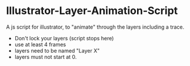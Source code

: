 # Illustrator-Layer-Animation-Script
A js script for illustrator, to "animate" through the layers including a trace.

- Don't lock your layers (script stops here)
- use at least 4 frames
- layers need to be named "Layer X"
- layers must not start at 0.
